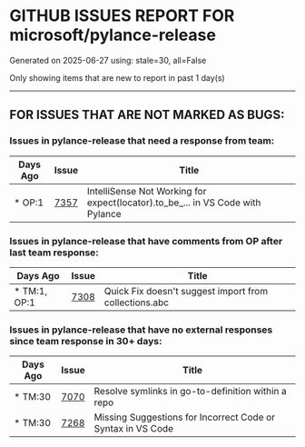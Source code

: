 
# GITHUB ISSUES REPORT FOR microsoft/pylance-release


Generated on 2025-06-27 using: stale=30, all=False


Only showing items that are new to report in past 1 day(s)


---

## FOR ISSUES THAT ARE NOT MARKED AS BUGS:


### Issues in pylance-release that need a response from team:

| Days Ago | Issue | Title |
| --- | --- | --- |
 | \* OP:1  |[7357](https://github.com/microsoft/pylance-release/issues/7357 "IntelliSense Not Working for expect(locator).to_be_... in VS Code with Pylance")  |IntelliSense Not Working for expect(locator).to_be_... in VS Code with Pylance |

### Issues in pylance-release that have comments from OP after last team response:

| Days Ago | Issue | Title |
| --- | --- | --- |
 | \* TM:1, OP:1  |[7308](https://github.com/microsoft/pylance-release/issues/7308 "Quick Fix doesn't suggest import from collections.abc ")  |Quick Fix doesn't suggest import from collections.abc  |

### Issues in pylance-release that have no external responses since team response in 30+ days:

| Days Ago | Issue | Title |
| --- | --- | --- |
 | \* TM:30  |[7070](https://github.com/microsoft/pylance-release/issues/7070 "Resolve symlinks in go-to-definition within a repo")  |Resolve symlinks in go-to-definition within a repo |
 | \* TM:30  |[7268](https://github.com/microsoft/pylance-release/issues/7268 "Missing Suggestions for Incorrect Code or Syntax in VS Code")  |Missing Suggestions for Incorrect Code or Syntax in VS Code |




















